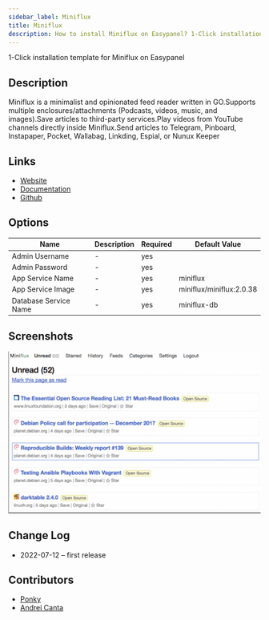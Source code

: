 ```yaml
---
sidebar_label: Miniflux
title: Miniflux
description: How to install Miniflux on Easypanel? 1-Click installation template for Miniflux on Easypanel
---
```


<!-- generated -->

1-Click installation template for Miniflux on Easypanel

## Description

Miniflux is a minimalist and opinionated feed reader written in GO.Supports multiple enclosures/attachments (Podcasts, videos, music, and images).Save articles to third-party services.Play videos from YouTube channels directly inside Miniflux.Send articles to Telegram, Pinboard, Instapaper, Pocket, Wallabag, Linkding, Espial, or Nunux Keeper

## Links

- [Website](https://miniflux.app/)
- [Documentation](https://miniflux.app/docs/)
- [Github](https://github.com/miniflux)

## Options

Name | Description | Required | Default Value
-|-|-|-
Admin Username | - | yes | 
Admin Password | - | yes | 
App Service Name | - | yes | miniflux
App Service Image | - | yes | miniflux/miniflux:2.0.38
Database Service Name | - | yes | miniflux-db

## Screenshots

![Miniflux Screenshot](./assets/screenshot.png)

## Change Log

- 2022-07-12 – first release

## Contributors

- [Ponky](https://github.com/Ponkhy)
- [Andrei Canta](https://github.com/deiucanta)
